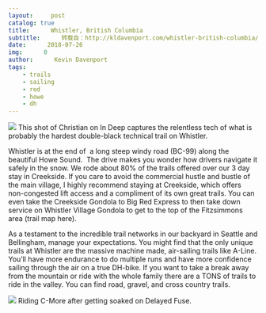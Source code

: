 ```yaml
---
layout:     post
catalog: true
title:      Whistler, British Columbia
subtitle:      转载自：http://kldavenport.com/whistler-british-columbia/
date:      2018-07-26
img:      0
author:      Kevin Davenport
tags:
    - trails
    - sailing
    - red
    - howe
    - dh
---
```


![](http://kldavenport.com/wp-content/uploads/2018/07/792x446x36567170_1655507704547632_6624415943688716288_o-940x529.jpg.pagespeed.ic.XE4qCk99Xl.jpg)
This shot of Christian on In Deep captures the relentless tech of what is probably the hardest double-black technical trail on Whistler.

Whistler is at the end of  a long steep windy road (BC-99) along the beautiful Howe Sound.  The drive makes you wonder how drivers navigate it safely in the snow. We rode about 80% of the trails offered over our 3 day stay in Creekside. If you care to avoid the commercial hustle and bustle of the main village, I highly recommend staying at Creekside, which offers non-congested lift access and a compliment of its own great trails. You can even take the Creekside Gondola to Big Red Express to then take down service on Whistler Village Gondola to get to the top of the Fitzsimmons area (trail map here).

As a testament to the incredible trail networks in our backyard in Seattle and Bellingham, manage your expectations. You might find that the only unique trails at Whistler are the massive machine made, air-sailing trails like A-Line. You’ll have more endurance to do multiple runs and have more confidence sailing through the air on a true DH-bike. If you want to take a break away from the mountain or ride with the whole family there are a TONS of trails to ride in the valley. You can find road, gravel, and cross country trails.

![](http://kldavenport.com/wp-content/uploads/2018/07/792x594xIMG_20180630_154625-940x705.jpg.pagespeed.ic.2mWK1sih7b.jpg)
Riding C-More after getting soaked on Delayed Fuse.


